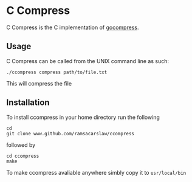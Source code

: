 # C Compress

C Compress is the C implementation of [gocompress](https://github.com/ramsaycarslaw/gocompress).

## Usage

C Compress can be called from the UNIX command line as such:

```
./ccompress compress path/to/file.txt
```

This will compress the file

## Installation

To install ccompress in your home directory run the following

```
cd
git clone www.github.com/ramsacarslaw/ccompress
```

followed by

```
cd ccompress
make
```

To make ccompress avaliable anywhere simbly copy it to `usr/local/bin`
